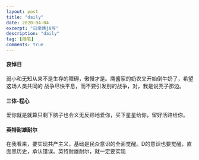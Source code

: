 ```yaml
---
layout: post
title: "daily"
date: 2020-04-04
excerpt: "日常瞎j8写"
description: "daily"
tag: [随笔]
comments: true
---
```


#### 哀悼日
弱小和无知从来不是生存的障碍，傲慢才是。鹰酱家的奶农又开始倒牛奶了，希望这场人类共同的
战争尽快平息，而不要引发别的战争，对，我是说秃子那边。


#### 三体-程心
爱你就是就算只剩下脑子也会义无反顾地爱你，买下星星给你，留好活路给你。


#### 英特耐雄耐尔
在我看来，要实现共产主义，基础是民众意识的全面觉醒。D的意识也要觉醒，直面黑历史，承认错误。英特耐雄耐尔，就一定要实现
